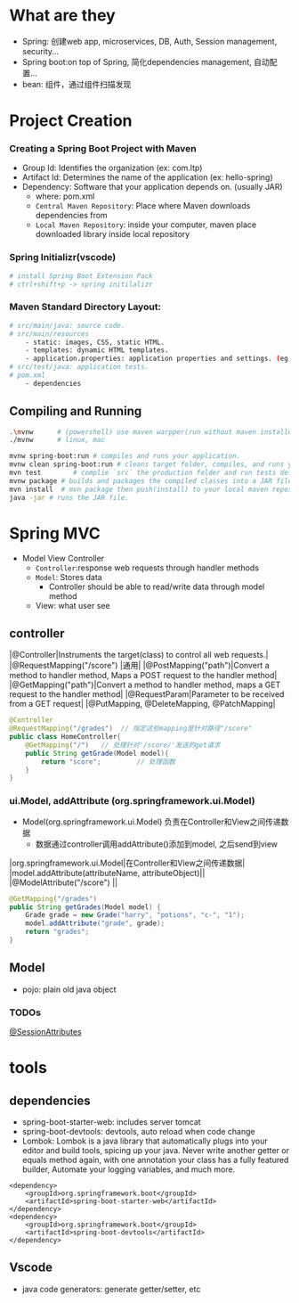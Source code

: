 # What are they
- Spring: 创建web app, microservices, DB, Auth, Session management, security...
- Spring boot:on top of Spring, 简化dependencies management, 自动配置...
- bean: 组件，通过组件扫描发现

# Project Creation
### Creating a Spring Boot Project with Maven
- Group Id: Identifies the organization (ex: com.ltp)
- Artifact Id: Determines the name of the application (ex: hello-spring)
- Dependency: Software that your application depends on. (usually JAR)
    - where: pom.xml
    - `Central Maven Repository`: Place where Maven downloads dependencies from
    - `Local Maven Repository`: inside your computer, maven place downloaded library inside local repository
### Spring Initializr(vscode)
```bash
# install Spring Boot Extension Pack
# ctrl+shift+p -> spring initilalizr
```
### Maven Standard Directory Layout:
```bash
# src/main/java: source code.
# src/main/resources
    - static: images, CSS, static HTML.
    - templates: dynamic HTML templates.
    - application.properties: application properties and settings. (eg: `server.port=9090`)
# src/test/java: application tests.
# pom.xml
    - dependencies
```

## Compiling and Running
```bash
.\mvnw      # (powershell) use maven warpper(run without maven installed)
./mvnw      # linux, mac

mvnw spring-boot:run # compiles and runs your application.
mvnw clean spring-boot:run # cleans target folder, compiles, and runs your application.
mvn test        # complie `src` the production folder and run tests defined in the `test` folder
mvnw package # builds and packages the compiled classes into a JAR file.
mvn install  # mvn package then push(install) to your local maven repository
java -jar # runs the JAR file.
```

# Spring MVC

- Model View Controller
    - `Controller`:response web requests through handler methods 
    - `Model`: Stores data 
        - Controller should be able to read/write data through model method
    - View: what user see

## controller


|@Controller|Instruments the target(class) to control all web requests.|
|@RequestMapping("/score")  |通用|
|@PostMapping("path")|Convert a method to handler method, Maps a POST request to the handler method|
|@GetMapping("path")|Convert a method to handler method, maps a GET request to the handler method|
|@RequestParam|Parameter to be received from a GET request|
|@PutMapping, @DeleteMapping, @PatchMapping|

```java
@Controller
@RequestMapping("/grades")  // 指定这些mapping是针对路径"/score"
public class HomeController{
    @GetMapping("/")   // 处理针对'/score/'发送的get请求 
    public String getGrade(Model model){
        return "score";         // 处理函数
    }
}
```



### ui.Model, addAttribute (org.springframework.ui.Model)
- Model(org.springframework.ui.Model) 负责在Controller和View之间传递数据
    - 数据通过controller调用addAttribute()添加到model, 之后send到view

|org.springframework.ui.Model|在Controller和View之间传递数据|
|model.addAttribute(attributeName, attributeObject)||
|@ModelAttribute("/score")  ||

```java
@GetMapping("/grades")
public String getGrades(Model model) {
    Grade grade = new Grade("harry", "potions", "c-", "1");
    model.addAttribute("grade", grade);
    return "grades";
}
```

## Model
- pojo: plain old java object 

### TODOs
[@SessionAttributes](https://docs.spring.io/spring-framework/reference/web/webmvc/mvc-controller/ann-methods/sessionattributes.html) 













































# tools

## dependencies

- spring-boot-starter-web: includes server tomcat
- spring-boot-devtools: devtools, auto reload when code change
- Lombok: Lombok is a java library that automatically plugs into your editor and build tools, spicing up your java. Never write another getter or equals method again, with one annotation your class has a fully featured builder, Automate your logging variables, and much more.


```
<dependency>
    <groupId>org.springframework.boot</groupId>
    <artifactId>spring-boot-starter-web</artifactId>
</dependency>
<dependency>
    <groupId>org.springframework.boot</groupId>
    <artifactId>spring-boot-devtools</artifactId>
</dependency>
```

## Vscode
- java code generators: generate getter/setter, etc
